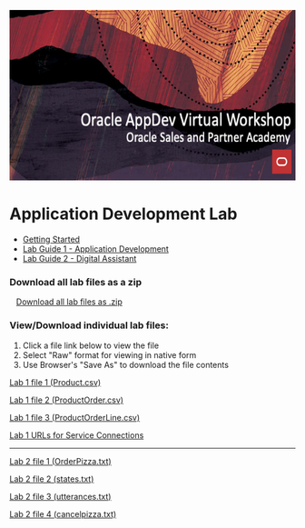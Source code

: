 
<p align="center">
  <img width="650" height="300" src="./media/banner.png">
</p>


# Application Development Lab


* [Getting Started](gettingstarted.md)
* [Lab Guide 1 - Application Development](applicationdevelopment-labguide.md)
* [Lab Guide 2 - Digital Assistant](oda-labguide.md)

### Download all lab files as a zip

  &nbsp;&nbsp;&nbsp;[Download all lab files as .zip](files/archive.zip)

### View/Download individual lab files:

  1. Click a file link below to view the file
  2. Select "Raw" format for viewing in native form
  3. Use Browser's "Save As" to download the file contents
  
[Lab 1 file 1 (Product.csv)](files/Product.csv)

[Lab 1 file 2 (ProductOrder.csv)](files/ProductOrder.csv)

[Lab 1 file 3 (ProductOrderLine.csv)](files/ProductOrderLine.csv)

[Lab 1 URLs for Service Connections](files/AppDev_Endpoints.txt)

 ****************

[Lab 2 file 1 (OrderPizza.txt)](files/OrderPizza.txt)

[Lab 2 file 2 (states.txt)](files/states.txt) 

[Lab 2 file 3 (utterances.txt)](files/utterances.txt)

[Lab 2 file 4 (cancelpizza.txt)](files/cancelpizza.txt)

 


